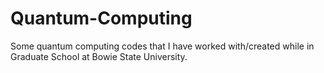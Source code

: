 # Quantum-Computing
Some quantum computing codes that I have worked with/created while in Graduate School at Bowie State University.
